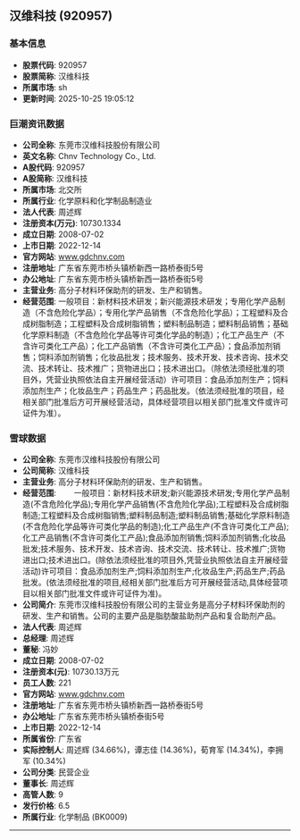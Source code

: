 ## 汉维科技 (920957)

### 基本信息

- **股票代码**: 920957
- **股票简称**: 汉维科技
- **所属市场**: sh
- **更新时间**: 2025-10-25 19:05:12

### 巨潮资讯数据

- **公司全称**: 东莞市汉维科技股份有限公司
- **英文名称**: Chnv Technology Co., Ltd.
- **A股代码**: 920957
- **A股简称**: 汉维科技
- **所属市场**: 北交所
- **所属行业**: 化学原料和化学制品制造业
- **法人代表**: 周述辉
- **注册资本(万元)**: 10730.1334
- **成立日期**: 2008-07-02
- **上市日期**: 2022-12-14
- **官方网站**: www.gdchnv.com
- **注册地址**: 广东省东莞市桥头镇桥新西一路桥泰街5号
- **办公地址**: 广东省东莞市桥头镇桥新西一路桥泰街5号
- **主营业务**: 高分子材料环保助剂的研发、生产和销售。
- **经营范围**: 一般项目：新材料技术研发；新兴能源技术研发；专用化学产品制造（不含危险化学品）；专用化学产品销售（不含危险化学品）；工程塑料及合成树脂制造；工程塑料及合成树脂销售；塑料制品制造；塑料制品销售；基础化学原料制造（不含危险化学品等许可类化学品的制造）；化工产品生产（不含许可类化工产品）；化工产品销售（不含许可类化工产品）；食品添加剂销售；饲料添加剂销售；化妆品批发；技术服务、技术开发、技术咨询、技术交流、技术转让、技术推广；货物进出口；技术进出口。（除依法须经批准的项目外，凭营业执照依法自主开展经营活动）许可项目：食品添加剂生产；饲料添加剂生产；化妆品生产；药品生产；药品批发。（依法须经批准的项目，经相关部门批准后方可开展经营活动，具体经营项目以相关部门批准文件或许可证件为准）。

### 雪球数据

- **公司全称**: 东莞市汉维科技股份有限公司
- **公司简称**: 汉维科技
- **主营业务**: 高分子材料环保助剂的研发、生产和销售。
- **经营范围**: 　　一般项目：新材料技术研发;新兴能源技术研发;专用化学产品制造(不含危险化学品);专用化学产品销售(不含危险化学品);工程塑料及合成树脂制造;工程塑料及合成树脂销售;塑料制品制造;塑料制品销售;基础化学原料制造(不含危险化学品等许可类化学品的制造);化工产品生产(不含许可类化工产品);化工产品销售(不含许可类化工产品);食品添加剂销售;饲料添加剂销售;化妆品批发;技术服务、技术开发、技术咨询、技术交流、技术转让、技术推广;货物进出口;技术进出口。(除依法须经批准的项目外,凭营业执照依法自主开展经营活动)许可项目：食品添加剂生产;饲料添加剂生产;化妆品生产;药品生产;药品批发。(依法须经批准的项目,经相关部门批准后方可开展经营活动,具体经营项目以相关部门批准文件或许可证件为准)。
- **公司简介**: 东莞市汉维科技股份有限公司的主营业务是高分子材料环保助剂的研发、生产和销售。公司的主要产品是脂肪酸盐助剂产品和复合助剂产品。
- **法人代表**: 周述辉
- **总经理**: 周述辉
- **董秘**: 冯妙
- **成立日期**: 2008-07-02
- **注册资本(元)**: 10730.13万元
- **员工人数**: 221
- **官方网站**: www.gdchnv.com
- **注册地址**: 广东省东莞市桥头镇桥新西一路桥泰街5号
- **办公地址**: 广东省东莞市桥头镇桥泰街5号
- **上市日期**: 2022-12-14
- **所属省份**: 广东省
- **实际控制人**: 周述辉 (34.66%)，谭志佳 (14.36%)，荀育军 (14.34%)，李拥军 (10.34%)
- **公司分类**: 民营企业
- **董事长**: 周述辉
- **高管人数**: 9
- **发行价格**: 6.5
- **所属行业**: 化学制品 (BK0009)

---